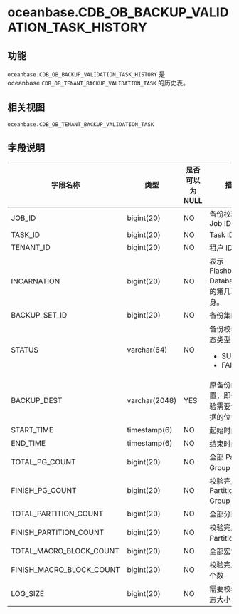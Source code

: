 oceanbase.CDB_OB_BACKUP_VALIDATION_TASK_HISTORY
====================================================================

功能
-----------

`oceanbase.CDB_OB_BACKUP_VALIDATION_TASK_HISTORY` 是 oceanbase.`CDB_OB_TENANT_BACKUP_VALIDATION_TASK` 的历史表。

相关视图
-------------

`oceanbase.CDB_OB_TENANT_BACKUP_VALIDATION_TASK`

字段说明
-------------

|         **字段名称**         |    **类型**     | **是否可以为 NULL** |                                                                  **描述**                                                                   |
|--------------------------|---------------|----------------|-------------------------------------------------------------------------------------------------------------------------------------------|
| JOB_ID                   | bigint(20)    | NO             | 备份校验的 Job ID                                                                                                                             |
| TASK_ID                  | bigint(20)    | NO             | Task ID                                                                                                                                  |
| TENANT_ID                | bigint(20)    | NO             | 租户 ID                                                                                                                                    |
| INCARNATION              | bigint(20)    | NO             | 表示 Flashback Database 后的第几次分身。                                                                                                           |
| BACKUP_SET_ID            | bigint(20)    | NO             | 备份集的 ID                                                                                                                                  |
| STATUS                   | varchar(64)   | NO             | 备份校验的状态类型：<ul><li>SUCCESS</li><li>FAILED</li></ul>    |
| BACKUP_DEST              | varchar(2048) | YES            | 原备份的位置，即备份校验需要读取数据的位置                                                                                                                    |
| START_TIME               | timestamp(6)  | NO             | 起始时间                                                                                                                                     |
| END_TIME                 | timestamp(6)  | NO             | 结束时间                                                                                                                                     |
| TOTAL_PG_COUNT           | bigint(20)    | NO             | 全部 Partition Group 个数                                                                                                                    |
| FINISH_PG_COUNT          | bigint(20)    | NO             | 校验完成的 Partition Group 个数                                                                                                                 |
| TOTAL_PARTITION_COUNT    | bigint(20)    | NO             | 全部分区个数                                                                                                                                   |
| FINISH_PARTITION_COUNT   | bigint(20)    | NO             | 校验完成的 Partition 个数                                                                                                                      |
| TOTAL_MACRO_BLOCK_COUNT  | bigint(20)    | NO             | 全部宏块个数                                                                                                                                   |
| FINISH_MACRO_BLOCK_COUNT | bigint(20)    | NO             | 校验完成宏块个数                                                                                                                                 |
| LOG_SIZE                 | bigint(20)    | NO             | 需要校验的日志大小                                                                                                                               |
